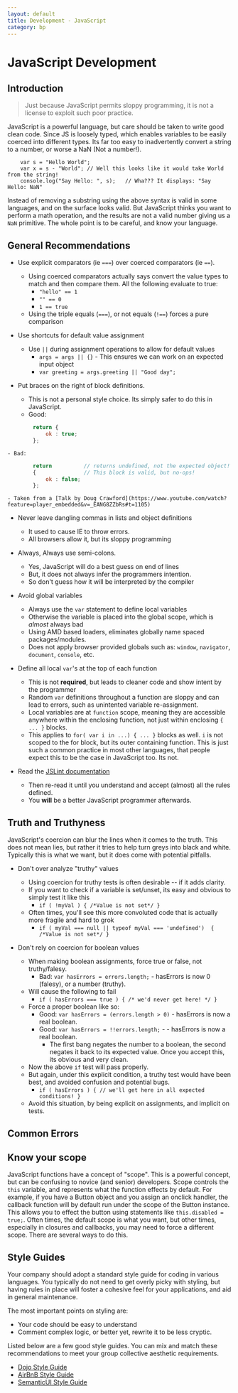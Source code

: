 ```yaml
---
layout: default
title: Development - JavaScript
category: bp
---
```




# JavaScript Development

## Introduction

> Just because JavaScript permits sloppy programming, it is not a license to exploit such poor practice.

JavaScript is a powerful language, but care should be taken to write good clean code. Since JS is loosely typed, which enables variables to be easily coerced into different types. Its far too easy to inadvertently convert a string to a number, or worse a NaN (Not a number!).

```
	var s = "Hello World";
	var x = s - "World"; // Well this looks like it would take World from the string!
	console.log("Say Hello: ", s);   // Wha??? It displays: "Say Hello: NaN"
```

Instead of removing a substring using the above syntax is valid in some languages, and on the surface looks valid. But JavaScript thinks you want to perform a math operation, and the results are not a valid number giving us a `NaN` primitive. The whole point is to be careful, and know your language.


## General Recommendations

- Use explicit comparators (ie `===`) over coerced comparators (ie `==`).
	- Using coerced comparators actually says convert the value types to match and then compare them. All the following evaluate to true:
		- `"hello" == 1`
		- `"" == 0`
		- `1 == true`
	- Using the triple equals (`===`), or not equals (`!==`) forces a pure comparison

- Use shortcuts for default value assignment
	- Use `||` during assignment operations to allow for default values
		- `args = args || {}` - This ensures we can work on an expected input object
		- `var greeting = args.greeting || "Good day";`

- Put braces on the right of block definitions.
	- This is not a personal style choice. Its simply safer to do this in JavaScript.
	- Good:
```js
		return {
			ok : true;
		};
```
	- Bad:
```js
		return          // returns undefined, not the expected object!
		{				// This block is valid, but no-ops!
			ok : false;
		};
```
	- Taken from a [Talk by Doug Crawford](https://www.youtube.com/watch?feature=player_embedded&v=_EANG8ZZbRs#t=1105)

- Never leave dangling commas in lists and object definitions
	- It used to cause IE to throw errors.
	- All browsers allow it, but its sloppy programming

- Always, Always use semi-colons.
	- Yes, JavaScript will do a best guess on end of lines
	- But, it does not always infer the programmers intention.
	- So don't guess how it will be interpreted by the compiler

- Avoid global variables
	- Always use the `var` statement to define local variables
	- Otherwise the variable is placed into the global scope, which is _almost_ always bad
	- Using AMD based loaders, eliminates globally name spaced packages/modules.
	- Does not apply browser provided globals such as: `window`, `navigator`, `document`, `console`, etc.

- Define all local `var`'s at the top of each function
	- This is not **required**, but leads to cleaner code and show intent by the programmer
	- Random `var` definitions throughout a function are sloppy and can lead to errors, such as unintented variable re-assignment.
	- Local variables are at `function` scope, meaning they are accessible anywhere within the enclosing function, not just within enclosing `{ ... }` blocks.
	- This applies to `for( var i in ...) { ... }` blocks as well.  `i` is not scoped to the for block, but its outer containing function.  This is just such a common practice in most other languages, that people expect this to be the case in JavaScript too. Its not.

- Read the [JSLint documentation](http://www.jslint.com/lint.html)
	- Then re-read it until you understand and accept (almost) all the rules defined.
	- You **will** be a better JavaScript programmer afterwards.


## Truth and Truthyness

JavaScript's coercion can blur the lines when it comes to the truth. This does not mean lies, but rather it tries to help turn greys into black and white.  Typically this is what we want, but it does come with potential pitfalls.

- Don't over analyze "truthy" values
	- Using coercion for truthy tests is often desirable -- if it adds clarity.
	- If you want to check if a variable is set/unset, its easy and obvious to simply test it like this
		- `if ( !myVal ) { /*Value is not set*/ }`
	- Often times, you'll see this more convoluted code that is actually more fragile and hard to grok
		- `if ( myVal === null || typeof myVal === 'undefined')  { /*Value is not set*/ }`

- Don't rely on coercion for boolean values
	- When making boolean assignments, force true or false, not truthy/falesy.
		- Bad: `var hasErrors = errors.length;` - hasErrors is now 0 (falesy), or a number (truthy).
	- Will cause the following to fail
		- `if ( hasErrors === true ) { /* we'd never get here! */ }`
	- Force a proper boolean like so:
		- Good: `var hasErrors = (errors.length > 0)` - hasErrors is now a real boolean.
		- Good: `var hasErrors = !!errors.length;` -  - hasErrors is now a real boolean.
			- The first bang negates the number to a boolean, the second negates it back to its expected value. Once you accept this, its obvious and very clean.
	- Now the above `if` test will pass properly.
	- But again, under this explicit condition, a truthy test would have been best, and avoided confusion and potential bugs.
		- `if ( hasErrors ) { // we'll get here in all expected conditions! }`
	- Avoid this situation, by being explicit on assignments, and implicit on tests.


## Common Errors

## Know your scope

JavaScript functions have a concept of "scope". This is a powerful concept, but can be confusing to novice (and senior) developers. Scope controls the `this` variable, and represents what the function effects by default. For example, if you have a Button object and you assign an onclick handler, the callback function will by default run under the scope of the Button instance. This allows you to effect the button using statements like `this.disabled = true;`. Often times, the default scope is what you want, but other times, especially in closures and callbacks, you may need to force a different scope.  There are several ways to do this.



## Style Guides

Your company should adopt a standard style guide for coding in various languages. You typically do not need to get overly picky with styling, but having rules in place will foster a cohesive feel for your applications, and aid in general maintenance.

The most important points on styling are:
- Your code should be easy to understand
- Comment complex logic, or better yet, rewrite it to be less cryptic.

Listed below are a few good style guides. You can mix and match these recommendations to meet your group collective aesthetic requirements.

- [Dojo Style Guide]()
- [AirBnB Style Guide](https://github.com/airbnb/javascript)
- [SemanticUI Style Guide](http://semantic-ui.com/guide/javascriptguide.html)
